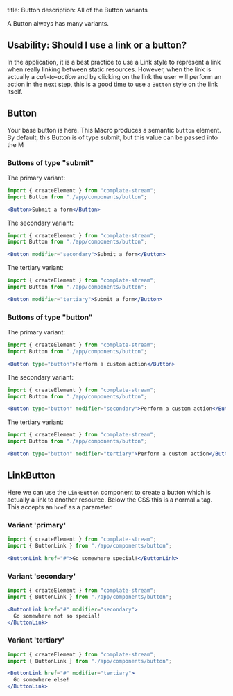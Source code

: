 title: Button
description: All of the Button variants

A Button always has many variants.

## Usability: Should I use a link or a button?

In the application, it is a best practice to use a Link style to represent a link when really linking between static resources.
However, when the link is actually a _call-to-action_ and by clicking on the link the user will perform an action in the next step,
this is a good time to use a `Button` style on the link itself.

## Button

Your base button is here.
This Macro produces a semantic `button` element.
By default, this Button is of type submit, but this value can be passed into the M

### Buttons of type "submit"

The primary variant:

```jsx
import { createElement } from "complate-stream";
import Button from "./app/components/button";

<Button>Submit a form</Button>
```

The secondary variant:

```jsx
import { createElement } from "complate-stream";
import Button from "./app/components/button";

<Button modifier="secondary">Submit a form</Button>
```

The tertiary variant:

```jsx
import { createElement } from "complate-stream";
import Button from "./app/components/button";

<Button modifier="tertiary">Submit a form</Button>
```


### Buttons of type "button"

The primary variant:

```jsx
import { createElement } from "complate-stream";
import Button from "./app/components/button";

<Button type="button">Perform a custom action</Button>
```

The secondary variant:

```jsx
import { createElement } from "complate-stream";
import Button from "./app/components/button";

<Button type="button" modifier="secondary">Perform a custom action</Button>
```

The tertiary variant:

```jsx
import { createElement } from "complate-stream";
import Button from "./app/components/button";

<Button type="button" modifier="tertiary">Perform a custom action</Button>
```

## LinkButton

Here we can use the `LinkButton` component to create a button which is actually a link to another resource.
Below the CSS this is a normal `a` tag.
This accepts an `href` as a parameter.



### Variant 'primary'

```jsx
import { createElement } from "complate-stream";
import { ButtonLink } from "./app/components/button";

<ButtonLink href="#">Go somewhere special!</ButtonLink>
```

### Variant 'secondary'

```jsx
import { createElement } from "complate-stream";
import { ButtonLink } from "./app/components/button";

<ButtonLink href="#" modifier="secondary">
  Go somewhere not so special!
</ButtonLink>
```

### Variant 'tertiary'

```jsx
import { createElement } from "complate-stream";
import { ButtonLink } from "./app/components/button";

<ButtonLink href="#" modifier="tertiary">
  Go somewhere else!
</ButtonLink>
```
